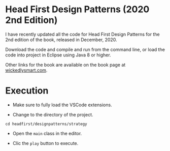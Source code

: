 # Head First Design Patterns (2020 2nd Edition)

I have recently updated all the code for Head First Design Patterns for the 2nd edition of the book, released in December, 2020.

Download the code and compile and run from the command line, or load the code into project in Eclipse using Java 8 or higher.

Other links for the book are available on the book page at <a href="http://wickedlysmart.com/head-first-design-patterns/">wickedlysmart.com</a>.

# Execution

* Make sure to fully load the VSCode extensions.

* Change to the directory of the project.

```
cd headfirst/designpatterns/strategy
```
* Open the ```main``` class in the editor.

* Clic the ```play``` button to execute.

